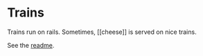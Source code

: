 # Trains

Trains run on rails. Sometimes, [[cheese]] is served on nice trains.

See the [readme](readme.md).
